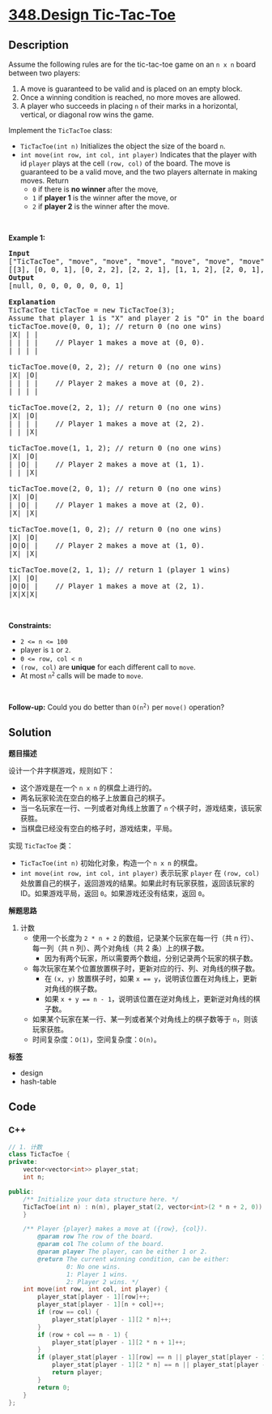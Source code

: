 # [348.Design Tic-Tac-Toe](https://leetcode.com/problems/design-tic-tac-toe/description/)

## Description

<p>Assume the following rules are for the tic-tac-toe game on an <code>n x n</code> board between two players:</p>

<ol>
  <li>A move is guaranteed to be valid and is placed on an empty block.</li>
  <li>Once a winning condition is reached, no more moves are allowed.</li>
  <li>A player who succeeds in placing <code>n</code> of their marks in a horizontal, vertical, or diagonal row wins the game.</li>
</ol>

<p>Implement the <code>TicTacToe</code> class:</p>

<ul>
  <li><code>TicTacToe(int n)</code> Initializes the object the size of the board <code>n</code>.</li>
  <li><code>int move(int row, int col, int player)</code> Indicates that the player with id <code>player</code> plays at the cell <code>(row, col)</code> of the board. The move is guaranteed to be a valid move, and the two players alternate in making moves. Return
  <ul>
    <li><code>0</code> if there is <strong>no winner</strong> after the move,</li>
    <li><code>1</code> if <strong>player 1</strong> is the winner after the move, or</li>
    <li><code>2</code> if <strong>player 2</strong> is the winner after the move.</li>
  </ul>
  </li>
</ul>

<p>&nbsp;</p>
<p><strong class="example">Example 1:</strong></p>

<pre>
<strong>Input</strong>
[&quot;TicTacToe&quot;, &quot;move&quot;, &quot;move&quot;, &quot;move&quot;, &quot;move&quot;, &quot;move&quot;, &quot;move&quot;, &quot;move&quot;]
[[3], [0, 0, 1], [0, 2, 2], [2, 2, 1], [1, 1, 2], [2, 0, 1], [1, 0, 2], [2, 1, 1]]
<strong>Output</strong>
[null, 0, 0, 0, 0, 0, 0, 1]

<strong>Explanation</strong>
TicTacToe ticTacToe = new TicTacToe(3);
Assume that player 1 is &quot;X&quot; and player 2 is &quot;O&quot; in the board.
ticTacToe.move(0, 0, 1); // return 0 (no one wins)
|X| | |
| | | |    // Player 1 makes a move at (0, 0).
| | | |

ticTacToe.move(0, 2, 2); // return 0 (no one wins)
|X| |O|
| | | |    // Player 2 makes a move at (0, 2).
| | | |

ticTacToe.move(2, 2, 1); // return 0 (no one wins)
|X| |O|
| | | |    // Player 1 makes a move at (2, 2).
| | |X|

ticTacToe.move(1, 1, 2); // return 0 (no one wins)
|X| |O|
| |O| |    // Player 2 makes a move at (1, 1).
| | |X|

ticTacToe.move(2, 0, 1); // return 0 (no one wins)
|X| |O|
| |O| |    // Player 1 makes a move at (2, 0).
|X| |X|

ticTacToe.move(1, 0, 2); // return 0 (no one wins)
|X| |O|
|O|O| |    // Player 2 makes a move at (1, 0).
|X| |X|

ticTacToe.move(2, 1, 1); // return 1&nbsp;(player 1 wins)
|X| |O|
|O|O| |    // Player 1 makes a move at (2, 1).
|X|X|X|
</pre>

<p>&nbsp;</p>
<p><strong>Constraints:</strong></p>

<ul>
  <li><code>2 &lt;= n &lt;= 100</code></li>
  <li>player is <code>1</code> or <code>2</code>.</li>
  <li><code>0 &lt;= row, col &lt; n</code></li>
  <li><code>(row, col)</code> are <strong>unique</strong> for each different call to <code>move</code>.</li>
  <li>At most <code>n<sup>2</sup></code> calls will be made to <code>move</code>.</li>
</ul>

<p>&nbsp;</p>
<p><strong>Follow-up:</strong> Could you do better than <code>O(n<sup>2</sup>)</code> per <code>move()</code> operation?</p>

## Solution

**题目描述**

设计一个井字棋游戏，规则如下：

- 这个游戏是在一个 `n x n` 的棋盘上进行的。
- 两名玩家轮流在空白的格子上放置自己的棋子。
- 当一名玩家在一行、一列或者对角线上放置了 `n` 个棋子时，游戏结束，该玩家获胜。
- 当棋盘已经没有空白的格子时，游戏结束，平局。

实现 `TicTacToe` 类：

- `TicTacToe(int n)` 初始化对象，构造一个 `n x n` 的棋盘。
- `int move(int row, int col, int player)` 表示玩家 `player` 在 `(row, col)` 处放置自己的棋子，返回游戏的结果。如果此时有玩家获胜，返回该玩家的 ID。如果游戏平局，返回 `0`。如果游戏还没有结束，返回 `0`。

**解题思路**

1. 计数
   - 使用一个长度为 `2 * n + 2` 的数组，记录某个玩家在每一行（共 n 行）、每一列（共 n 列）、两个对角线（共 2 条）上的棋子数。
     - 因为有两个玩家，所以需要两个数组，分别记录两个玩家的棋子数。
   - 每次玩家在某个位置放置棋子时，更新对应的行、列、对角线的棋子数。
     - 在 `(x, y)` 放置棋子时，如果 `x == y`，说明该位置在对角线上，更新对角线的棋子数。
     - 如果 `x + y == n - 1`，说明该位置在逆对角线上，更新逆对角线的棋子数。
   - 如果某个玩家在某一行、某一列或者某个对角线上的棋子数等于 `n`，则该玩家获胜。
   - 时间复杂度：`O(1)`，空间复杂度：`O(n)`。

**标签**

- design
- hash-table

<!-- code start -->
## Code

### C++

```cpp
// 1. 计数
class TicTacToe {
private:
    vector<vector<int>> player_stat;
    int n;

public:
    /** Initialize your data structure here. */
    TicTacToe(int n) : n(n), player_stat(2, vector<int>(2 * n + 2, 0)) {
    }

    /** Player {player} makes a move at ({row}, {col}).
        @param row The row of the board.
        @param col The column of the board.
        @param player The player, can be either 1 or 2.
        @return The current winning condition, can be either:
                0: No one wins.
                1: Player 1 wins.
                2: Player 2 wins. */
    int move(int row, int col, int player) {
        player_stat[player - 1][row]++;
        player_stat[player - 1][n + col]++;
        if (row == col) {
            player_stat[player - 1][2 * n]++;
        }
        if (row + col == n - 1) {
            player_stat[player - 1][2 * n + 1]++;
        }
        if (player_stat[player - 1][row] == n || player_stat[player - 1][n + col] == n ||
            player_stat[player - 1][2 * n] == n || player_stat[player - 1][2 * n + 1] == n) {
            return player;
        }
        return 0;
    }
};
```

<!-- code end -->
